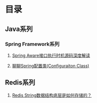 # 目录


## Java系列



### Spring Framework系列

1. [Spring Aware接口执行时机源码深度解读](java/springframework/src/main/java/com/github/rodbate/blogcode/springframework/aware/Spring%20Aware.md)

2. [聊聊Spring配置类(Configuraiton Class)](java/springframework/src/main/java/com/github/rodbate/blogcode/springframework/configurationclass/Spring%20Configuration%20Class.md)





## Redis系列

1. [Redis String数据结构底层是如何存储的？](redis/Redis%20String.md)

